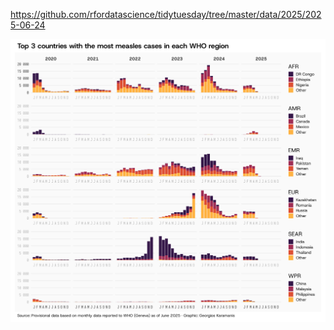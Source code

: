 https://github.com/rfordatascience/tidytuesday/tree/master/data/2025/2025-06-24

![](plots/measles-2025.png)
